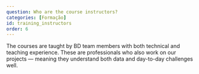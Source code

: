 ```yaml
---
question: Who are the course instructors?
categories: [Formação]
id: training_instructors
order: 6
---
```


The courses are taught by BD team members with both technical and teaching experience. These are professionals who also work on our projects — meaning they understand both data and day-to-day challenges well.